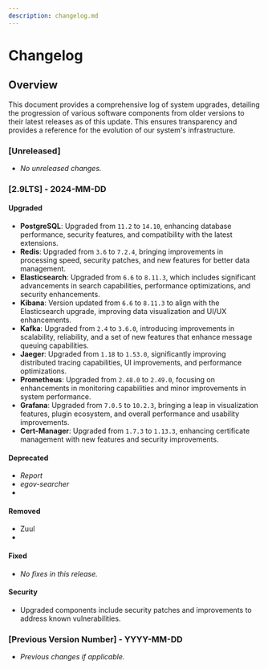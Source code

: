 ```yaml
---
description: changelog.md
---
```


# Changelog

## Overview

This document provides a comprehensive log of system upgrades, detailing the progression of various software components from older versions to their latest releases as of this update. This ensures transparency and provides a reference for the evolution of our system's infrastructure.

### \[Unreleased]

* _No unreleased changes._

### \[2.9LTS] - 2024-MM-DD

#### Upgraded

* **PostgreSQL**: Upgraded from `11.2` to `14.10`, enhancing database performance, security features, and compatibility with the latest extensions.
* **Redis**: Upgraded from `3.6` to `7.2.4`, bringing improvements in processing speed, security patches, and new features for better data management.
* **Elasticsearch**: Upgraded from `6.6` to `8.11.3`, which includes significant advancements in search capabilities, performance optimizations, and security enhancements.
* **Kibana**: Version updated from `6.6` to `8.11.3` to align with the Elasticsearch upgrade, improving data visualization and UI/UX enhancements.
* **Kafka**: Upgraded from `2.4` to `3.6.0`, introducing improvements in scalability, reliability, and a set of new features that enhance message queuing capabilities.
* **Jaeger**: Upgraded from `1.18` to `1.53.0`, significantly improving distributed tracing capabilities, UI improvements, and performance optimizations.
* **Prometheus**: Upgraded from `2.48.0` to `2.49.0`, focusing on enhancements in monitoring capabilities and minor improvements in system performance.
* **Grafana**: Upgraded from `7.0.5` to `10.2.3`, bringing a leap in visualization features, plugin ecosystem, and overall performance and usability improvements.
* **Cert-Manager**: Upgraded from `1.7.3` to `1.13.3`, enhancing certificate management with new features and security improvements.

#### Deprecated

* _Report_
* _egov-searcher_
*

#### Removed

* Zuul
*

#### Fixed

* _No fixes in this release._

#### Security

* Upgraded components include security patches and improvements to address known vulnerabilities.

### \[Previous Version Number] - YYYY-MM-DD

* _Previous changes if applicable._
